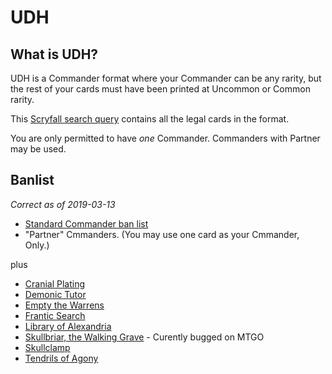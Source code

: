 # UDH

## What is UDH?

UDH is a Commander format where your Commander can be any rarity, but the rest of your cards must have been printed at Uncommon or Common rarity.

This [Scryfall search query](https://scryfall.com/search?q=f%3Aedh+r%3C%3Du+-%28%22Cranial+Plating%22+or+%22Demonic+Tutor%22+or+%22Empty+the+Warrens%22+or+%22Frantic+Search%22+or+%22Skullclamp%22+or+%22Tendrils+of+Agony%22%29) contains all the legal cards in the format.

You are only permitted to have *one* Commander. Commanders with Partner may be used. 

## Banlist

_Correct as of 2019-03-13_ 

- [Standard Commander ban list](https://scryfall.com/search?q=banned%3Aedh&order=name&as=grid&unique=cards)
- "Partner" Cmmanders. (You may use one card as your Cmmander, Only.)

plus

- [Cranial Plating](https://scryfall.com/card/mm2/206/cranial-plating)
- [Demonic Tutor](https://scryfall.com/card/lea/104/demonic-tutor)
- [Empty the Warrens](https://scryfall.com/card/dds/15/empty-the-warrens)
- [Frantic Search](https://scryfall.com/card/uma/57/frantic-search)
- [Library of Alexandria](https://scryfall.com/card/vma/303/library-of-alexandria)
- [Skullbriar, the Walking Grave](https://scryfall.com/card/cm2/165/skullbriar-the-walking-grave) - Curently bugged on MTGO
- [Skullclamp](https://scryfall.com/card/c17/222/skullclamp)
- [Tendrils of Agony](https://scryfall.com/card/scg/75/tendrils-of-agony)
